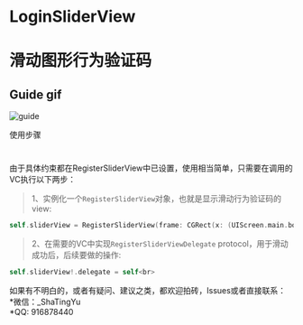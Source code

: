 # LoginSliderView
滑动图形行为验证码
========
Guide gif
----
![guide](https://github.com/TestEngineerFish/LoginSliderView/blob/master/SliderView.gif)

使用步骤
#
由于具体约束都在RegisterSliderView中已设置，使用相当简单，只需要在调用的VC执行以下两步：<br>

>1、实例化一个`RegisterSliderView`对象，也就是显示滑动行为验证码的view:<br>

>>
```swift
self.sliderView = RegisterSliderView(frame: CGRect(x: (UIScreen.main.bounds.width - self.viewWidth) / 2 , y: (UIScreen.main.bounds.height - self.viewHeight) / 2, width: self.viewWidth, height: self.viewHeight))<br>
```
>2、在需要的VC中实现`RegisterSliderViewDelegate` protocol，用于滑动成功后，后续要做的操作:<br>
>>
```swift
self.sliderView!.delegate = self<br>
```
如果有不明白的，或者有疑问、建议之类，都欢迎拍砖，Issues或者直接联系：<br>
*微信：_ShaTingYu<br>
*QQ: 916878440<br>
